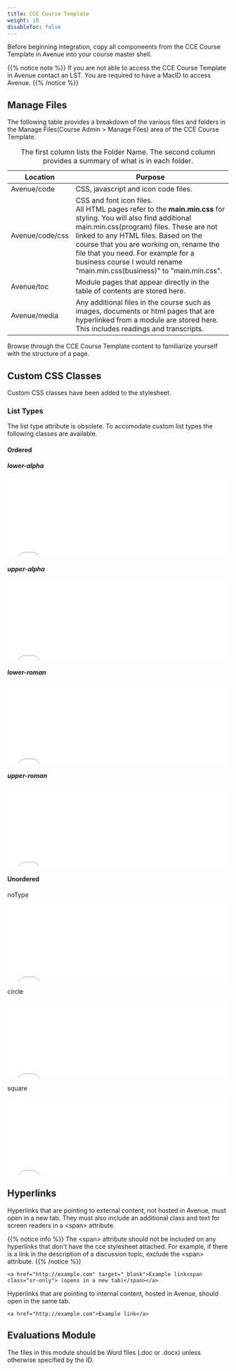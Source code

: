 ```yaml
---
title: CCE Course Template
weight: 10
disableToc: false
---
```


Before beginning integration, copy all componeents from the CCE Course Template in Avenue into your course master shell.

{{% notice note %}}
If you are not able to access the CCE Course Template in Avenue contact an LST. You are required to have a MacID to access Avenue.
{{% /notice %}}

## Manage Files

The following table provides a breakdown of the various files and folders in the Manage Files(Course Admin &gt; Manage Files) area of the CCE Course Template.

<table class="table table-bordered table-striped table-sm">
   <caption class="sr-only">
      The first column lists the Folder Name. The second column provides a summary of what is in each folder.
   </caption>
   <thead>
      <tr class="d-flex">
         <th class="col-4" scope="col">Location</th>
         <th class="col-8" scope="col">Purpose</th>
      </tr>
   </thead>
   <tbody>      
      <tr class="d-flex">
         <td class="col-4">Avenue/code</td>
         <td class="col-8">CSS, javascript and icon code files.</td>
      </tr>
      <tr class="d-flex">
         <td class="col-4">Avenue/code/css</td>
         <td class="col-8">
            CSS and font icon files.
            <br>
            <div class="spacer-xs-6 spacer-sm-7 spacer-md-8"></div>
            All HTML pages refer to the <strong>main.min.css</strong> for styling. You will also find additional main.min.css(program) files. These are not linked to any HTML files. Based on the course that you are working on, rename the file that you need. For example for a business course I would rename "main.min.css(business)" to "main.min.css".
         </td>
      </tr>
      <tr class="d-flex">
         <td class="col-4">Avenue/toc</td>
         <td class="col-8">Module pages that appear directly in the table of contents are stored here.</td>
      </tr>
      <tr class="d-flex">
         <td class="col-4">Avenue/media</td>
         <td class="col-8">Any additional files in the course such as images, documents or html pages that are hyperlinked from a module are stored here. This includes readings and transcripts.</td>
      </tr>
   </tbody>
</table>

Browse through the CCE Course Template content to familiarize yourself with the structure of a page.

## Custom CSS Classes
Custom CSS classes have been added to the stylesheet.

### List Types
The list type attribute is obsolete. To accomodate custom list types the following classes are available.

#### Ordered
##### lower-alpha
<iframe width="100%" height="175" src="//jsfiddle.net/ccecrsdv/kLo24gxr/embedded/result,html/" allowfullscreen="allowfullscreen" allowpaymentrequest frameborder="0"></iframe>

##### upper-alpha
<iframe width="100%" height="175" src="//jsfiddle.net/ccecrsdv/dLwhxv27/embedded/result,html/" allowfullscreen="allowfullscreen" allowpaymentrequest frameborder="0"></iframe>

##### lower-roman
<iframe width="100%" height="175" src="//jsfiddle.net/ccecrsdv/kr2fx37q/embedded/result,html/" allowfullscreen="allowfullscreen" allowpaymentrequest frameborder="0"></iframe>

##### upper-roman
<iframe width="100%" height="175" src="//jsfiddle.net/ccecrsdv/r6nezstL/embedded/result,html/" allowfullscreen="allowfullscreen" allowpaymentrequest frameborder="0"></iframe>

#### Unordered
noType
<iframe width="100%" height="175" src="//jsfiddle.net/ccecrsdv/751qomuL/embedded/result,html/" allowfullscreen="allowfullscreen" allowpaymentrequest frameborder="0"></iframe>

circle
<iframe width="100%" height="175" src="//jsfiddle.net/ccecrsdv/7vhqaz36/embedded/result,html/" allowfullscreen="allowfullscreen" allowpaymentrequest frameborder="0"></iframe>

square
<iframe width="100%" height="175" src="//jsfiddle.net/ccecrsdv/z0bhv5Ly/embedded/result,html/" allowfullscreen="allowfullscreen" allowpaymentrequest frameborder="0"></iframe>
   

## Hyperlinks

Hyperlinks that are pointing to external content, not hosted in Avenue, must open in a new tab. They must also include an additional class and text for screen readers in a \<span> attribute.

{{% notice info %}}
The \<span> attribute should not be included on any hyperlinks that don't have the cce stylesheet attached. For example, if there is a link in the description of a discussion topic, exclude the \<span> attribute.
{{% /notice %}}

```
<a href="http://example.com" target="_blank">Example link<span class="sr-only"> (opens in a new tab)</span></a>
```

Hyperlinks that are pointing to internal content, hosted in Avenue, should open in the same tab.

```
<a href="http://example.com">Example link</a>
```

## Evaluations Module

The files in this module should be Word files (.doc or .docx) unless otherwise specified by the ID.